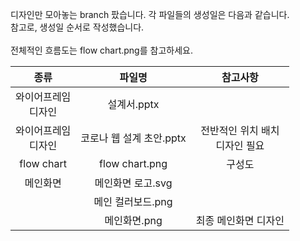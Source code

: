 디자인만 모아놓는 branch 팠습니다. 각 파일들의 생성일은 다음과 같습니다.  
참고로, 생성일 순서로 작성했습니다.
<br><br>
전체적인 흐름도는 flow chart.png를 참고하세요.

|종류|파일명|참고사항|
|:--:|:--:|:--:|
|와이어프레임<br>디자인|설계서.pptx||
|와이어프레임<br>디자인|코로나 웹 설계 초안.pptx|전반적인 위치 배치<br>디자인 필요|
|flow chart|flow chart.png|구성도|
|메인화면|메인화면 로고.svg||
||메인 컬러보드.png||
||메인화면.png|최종 메인화면 디자인|